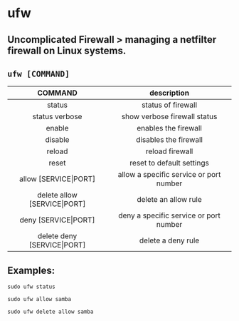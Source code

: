 # ufw

**Uncomplicated Firewall** > managing a netfilter firewall on Linux systems.
---

` ufw [COMMAND] `
---

| **COMMAND** | description |
|:---:|:---:|
| status | status of firewall |
| status verbose | show verbose firewall status |
| enable | enables the firewall |
| disable | disables the firewall |
| reload | reload firewall |
| reset | reset to default settings |
| allow [SERVICE\|PORT] | allow a specific service or port number |
| delete allow [SERVICE\|PORT] | delete an allow rule |
| deny [SERVICE\|PORT] | deny a specific service or port number |
| delete deny [SERVICE\|PORT] | delete a deny rule |

## Examples:
` sudo ufw status `

` sudo ufw allow samba `

` sudo ufw delete allow samba `